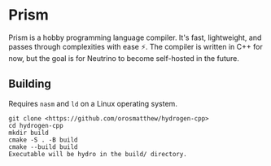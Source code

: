 # Prism
 Prism is a hobby programming language compiler. It's fast, lightweight, and passes through complexities with ease ⚡.
 The compiler is written in C++ for now, but the goal is for Neutrino to become self-hosted in the future.


## Building
Requires `nasm` and `ld` on a Linux operating system.
```
git clone <https://github.com/orosmatthew/hydrogen-cpp>
cd hydrogen-cpp
mkdir build
cmake -S . -B build
cmake --build build
Executable will be hydro in the build/ directory.
```
